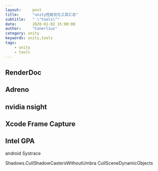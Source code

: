 ```yaml
---
layout:     post
title:      "unity性能优化工具汇总"
subtitle:   " \"tools\""
date:       2020-01-02 15:00:00
author:     "Conerlius"
category: unity
keywords: unity,tools
tags:
    - unity
    - tools
---
```


## RenderDoc

## Adreno

## nvidia nsight

## Xcode Frame Capture

## Intel GPA



android Systrace

Shadows.CullShadowCastersWithoutUmbra
CullSceneDynamicObjects